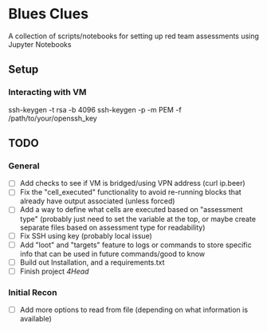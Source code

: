 # Blues Clues
A collection of scripts/notebooks for setting up red team assessments using Jupyter Notebooks

## Setup
### Interacting with VM
ssh-keygen -t rsa -b 4096
ssh-keygen -p -m PEM -f /path/to/your/openssh_key

## TODO
### General
- [ ] Add checks to see if VM is bridged/using VPN address (curl ip.beer)
- [ ] Fix the "cell_executed" functionality to avoid re-running blocks that already have output associated (unless forced)
- [ ] Add a way to define what cells are executed based on "assessment type" (probably just need to set the variable at the top, or maybe create separate files based on assessment type for readability)
- [ ] Fix SSH using key (probably local issue)
- [ ] Add "loot" and "targets" feature to logs or commands to store specific info that can be used in future commands/good to know
- [ ] Build out Installation, and a requirements.txt
- [ ] Finish project _4Head_

### Initial Recon
- [ ] Add more options to read from file (depending on what information is available)
